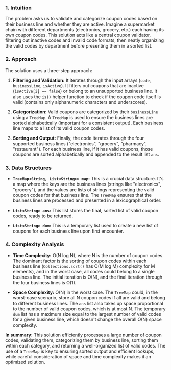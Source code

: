 ### 1. Intuition

The problem asks us to validate and categorize coupon codes based on their business line and whether they are active.  Imagine a supermarket chain with different departments (electronics, grocery, etc.) each having its own coupon codes.  This solution acts like a central coupon validator, filtering out inactive codes and invalid code formats, then neatly organizing the valid codes by department before presenting them in a sorted list.


### 2. Approach

The solution uses a three-step approach:

1. **Filtering and Validation:** It iterates through the input arrays (`code`, `businessLine`, `isActive`).  It filters out coupons that are inactive (`isActive[i] == false`) or belong to an unsupported business line. It also uses the `is()` helper function to check if the coupon code itself is valid (contains only alphanumeric characters and underscores).

2. **Categorization:** Valid coupons are categorized by their `businessLine` using a `TreeMap`. A `TreeMap` is used to ensure the business lines are sorted alphabetically (important for a consistent output). Each business line maps to a list of its valid coupon codes.

3. **Sorting and Output:** Finally, the code iterates through the four supported business lines ("electronics", "grocery", "pharmacy", "restaurant"). For each business line, if it has valid coupons, those coupons are sorted alphabetically and appended to the result list `ans`.

### 3. Data Structures

* **`TreeMap<String, List<String>> map`:** This is a crucial data structure. It's a map where the keys are the business lines (strings like "electronics", "grocery"), and the values are lists of strings representing the valid coupon codes for that business line.  The `TreeMap` ensures that the business lines are processed and presented in a lexicographical order.

* **`List<String> ans`:** This list stores the final, sorted list of valid coupon codes, ready to be returned.

* **`List<String> dum`:** This is a temporary list used to create a new list of coupons for each business line upon first encounter.

### 4. Complexity Analysis

* **Time Complexity:** O(N log N), where N is the number of coupon codes.  The dominant factor is the sorting of coupon codes within each business line (`Collections.sort()` has O(M log M) complexity for M elements), and in the worst case, all codes could belong to a single business line. The initial iteration is O(N), and the final iteration through the four business lines is O(1).

* **Space Complexity:** O(N) in the worst case. The `TreeMap` could, in the worst-case scenario, store all N coupon codes if all are valid and belong to different business lines.  The `ans` list also takes up space proportional to the number of valid coupon codes, which is at most N.  The temporary `dum` list has a maximum size equal to the largest number of valid codes for a given business line, which doesn't change the overall O(N) space complexity.


**In summary:** This solution efficiently processes a large number of coupon codes, validating them, categorizing them by business line, sorting them within each category, and returning a well-organized list of valid codes.  The use of a `TreeMap` is key to ensuring sorted output and efficient lookups, while careful consideration of space and time complexity makes it an optimized solution.
